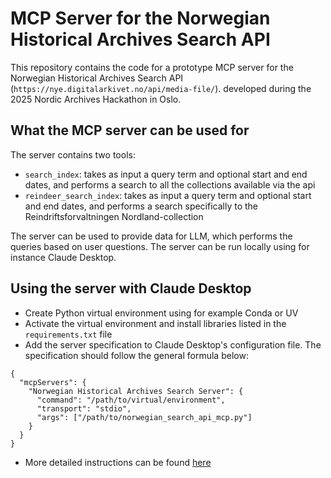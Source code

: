 # MCP Server for the Norwegian Historical Archives Search API

This repository contains the code for a prototype MCP server for the Norwegian Historical Archives Search API (```https://nye.digitalarkivet.no/api/media-file/```).
developed during the 2025 Nordic Archives Hackathon in Oslo. 

## What the MCP server can be used for

The server contains two tools:
- ```search_index```: takes as input a query term and optional start and end dates, and performs a search to all the collections available via the api
- ```reindeer_search_index```: takes as input a query term and optional start and end dates, and performs a search specifically to the Reindriftsforvaltningen Nordland-collection

The server can be used to provide data for LLM, which performs the queries based on user questions. The server can be run locally using for instance Claude Desktop.

## Using the server with Claude Desktop

- Create Python virtual environment using for example Conda or UV
- Activate the virtual environment and install libraries listed in the ```requirements.txt``` file
- Add the server specification to Claude Desktop's configuration file. The specification should follow the general formula below: 

```
{
  "mcpServers": {
    "Norwegian Historical Archives Search Server": {
      "command": "/path/to/virtual/environment",
      "transport": "stdio",
      "args": ["/path/to/norwegian_search_api_mcp.py"]
    }
  }
}
```
- More detailed instructions can be found [here](https://modelcontextprotocol.io/docs/develop/connect-local-servers)
